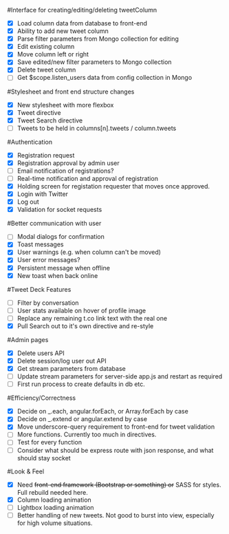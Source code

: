 #Interface for creating/editing/deleting tweetColumn
- [X] Load column data from database to front-end
- [X] Ability to add new tweet column
- [X] Parse filter parameters from Mongo collection for editing
- [X] Edit existing column
- [X] Move column left or right
- [X] Save edited/new filter parameters to Mongo collection
- [X] Delete tweet column
- [ ] Get $scope.listen_users data from config collection in Mongo

#Stylesheet and front end structure changes
- [X] New stylesheet with more flexbox
- [X] Tweet directive
- [X] Tweet Search directive
- [ ] Tweets to be held in columns[n].tweets / column.tweets

#Authentication
- [X] Registration request
- [X] Registration approval by admin user
- [ ] Email notification of registrations?
- [ ] Real-time notification and approval of registration
- [X] Holding screen for registation requester that moves once approved. 
- [X] Login with Twitter
- [X] Log out
- [X] Validation for socket requests

#Better communication with user
- [ ] Modal dialogs for confirmation
- [X] Toast messages
- [X] User warnings (e.g. when column can't be moved)
- [X] User error messages?
- [X] Persistent message when offline
- [X] New toast when back online

#Tweet Deck Features
- [ ] Filter by conversation
- [ ] User stats available on hover of profile image
- [ ] Replace any remaining t.co link text with the real one
- [X] Pull Search out to it's own directive and re-style

#Admin pages
- [X] Delete users API
- [X] Delete session/log user out API
- [X] Get stream parameters from database
- [ ] Update stream parameters for server-side app.js and restart as required
- [ ] First run process to create defaults in db etc. 

#Efficiency/Correctness
- [X] Decide on _.each,  angular.forEach, or Array.forEach by case
- [X] Decide on _.extend or angular.extend by case
- [X] Move underscore-query requirement to front-end for tweet validation
- [ ] More functions. Currently too much in directives. 
- [ ] Test for every function
- [ ] Consider what should be express route with json response, and what should stay socket

#Look & Feel
- [X] Need ~~front-end framework (Bootstrap or something) or~~ SASS for styles. Full rebuild needed here. 
- [X] Column loading animation
- [ ] Lightbox loading animation
- [ ] Better handling of new tweets. Not good to burst into view, especially for high volume situations. 